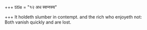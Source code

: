 +++
title = "१२ अध स्वप्नस्य"

+++
It holdeth slumber in contempt. and the rich who enjoyeth not:  
     Both vanish quickly and are lost.